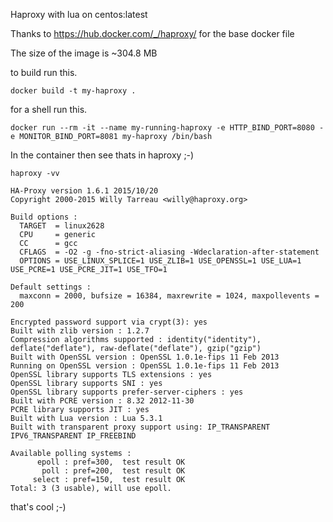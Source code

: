 Haproxy with lua on centos:latest

Thanks to https://hub.docker.com/_/haproxy/ for the base docker file

The size of the image is ~304.8 MB

to build run this.

```
docker build -t my-haproxy .
```

for a shell run this.

```
docker run --rm -it --name my-running-haproxy -e HTTP_BIND_PORT=8080 -e MONITOR_BIND_PORT=8081 my-haproxy /bin/bash
```

In the container then see thats in haproxy ;-)

```
haproxy -vv

HA-Proxy version 1.6.1 2015/10/20
Copyright 2000-2015 Willy Tarreau <willy@haproxy.org>

Build options :
  TARGET  = linux2628
  CPU     = generic
  CC      = gcc
  CFLAGS  = -O2 -g -fno-strict-aliasing -Wdeclaration-after-statement
  OPTIONS = USE_LINUX_SPLICE=1 USE_ZLIB=1 USE_OPENSSL=1 USE_LUA=1 USE_PCRE=1 USE_PCRE_JIT=1 USE_TFO=1

Default settings :
  maxconn = 2000, bufsize = 16384, maxrewrite = 1024, maxpollevents = 200

Encrypted password support via crypt(3): yes
Built with zlib version : 1.2.7
Compression algorithms supported : identity("identity"), deflate("deflate"), raw-deflate("deflate"), gzip("gzip")
Built with OpenSSL version : OpenSSL 1.0.1e-fips 11 Feb 2013
Running on OpenSSL version : OpenSSL 1.0.1e-fips 11 Feb 2013
OpenSSL library supports TLS extensions : yes
OpenSSL library supports SNI : yes
OpenSSL library supports prefer-server-ciphers : yes
Built with PCRE version : 8.32 2012-11-30
PCRE library supports JIT : yes
Built with Lua version : Lua 5.3.1
Built with transparent proxy support using: IP_TRANSPARENT IPV6_TRANSPARENT IP_FREEBIND

Available polling systems :
      epoll : pref=300,  test result OK
       poll : pref=200,  test result OK
     select : pref=150,  test result OK
Total: 3 (3 usable), will use epoll.
```

that's cool ;-)

